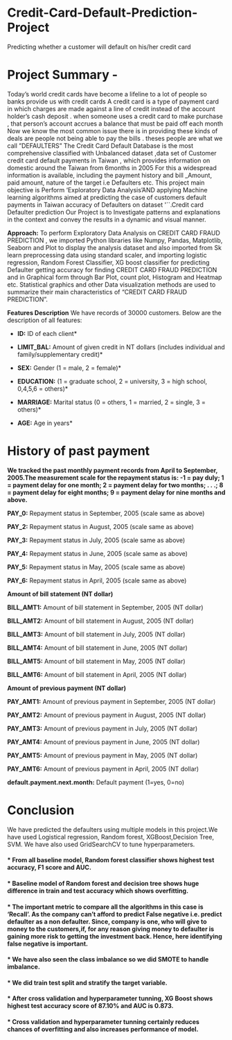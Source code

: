 # Credit-Card-Default-Prediction-Project
Predicting whether a customer will default on his/her credit card
# **Project Summary -**

Today’s world credit cards have become a lifeline to a lot of people so banks provide us with credit cards
A credit card is a type of payment card in which charges are made against a line of credit instead of the account holder’s cash
deposit . when someone uses a credit card to make purchase , that person’s account accrues a balance that must be paid off
each month
Now we know the most common issue there is in providing these kinds of deals are people not being able to pay the bills . theses
people are what we call ”DEFAULTERS”
The Credit Card Default Database is the most comprehensive classified with Unbalanced dataset ,data set of Customer credit
card default payments in Taiwan , which provides information on domestic around the Taiwan from 6months in 2005 For this
a widespread information is available, including the payment history and bill _Amount, paid amount, nature of the target i.e
Defaulters etc. This project main objective is Perform ‘Exploratory Data Analysis’AND applying Machine learning algorithms
aimed at predicting the case of customers default payments in Taiwan accuracy of Defaulters on dataset '``.Credit card
Defaulter prediction
Our Project is to Investigate patterns and explanations in the context and convey the results in a dynamic and visual manner.

**Approach:**
To perform Exploratory Data Analysis on CREDIT CARD FRAUD PREDICTION , we imported Python libraries like
Numpy, Pandas, Matplotlib, Seaborn and Plot to display the analysis dataset and also imported from Sk learn preprocessing
data using standard scaler, and importing logistic regression,  Random Forest Classifier, XG boost classifier
for predicting Defaulter getting accuracy for finding CREDIT CARD FRAUD PREDICTION and in Graphical form
through Bar Plot, count plot, Histogram and Heatmap etc. Statistical graphics and other Data visualization methods are used
to summarize their main characteristics of “CREDIT CARD FRAUD PREDICTION”.

**Features Description**
We have records of 30000 customers. Below are the description of all features:

* **ID:** ID of each client*

* **LIMIT_BAL:**  Amount of given credit in NT dollars (includes individual and family/supplementary credit)*

* **SEX:** Gender (1 = male, 2 = female)*

* **EDUCATION:** (1 = graduate school, 2 = university, 3 = high school, 0,4,5,6 = others)*

* **MARRIAGE:** Marital status (0 = others, 1 = married, 2 = single, 3 = others)*

* **AGE:** Age in years*

# **History of past payment**

**We tracked the past monthly payment records from April to September, 2005.The measurement scale for the repayment status is: -1 = pay duly; 1 = payment delay for one month; 2 = payment delay for two months; . . .; 8 = payment delay for eight months; 9 = payment delay for nine months and above.**

**PAY_0:** Repayment status in September, 2005 (scale same as above)

**PAY_2:** Repayment status in August, 2005 (scale same as above)

**PAY_3:** Repayment status in July, 2005 (scale same as above)

**PAY_4:** Repayment status in June, 2005 (scale same as above)

**PAY_5:** Repayment status in May, 2005 (scale same as above)

**PAY_6:** Repayment status in April, 2005 (scale same as above)

**Amount of bill statement (NT dollar)**

**BILL_AMT1:** Amount of bill statement in September, 2005 (NT dollar)

**BILL_AMT2:** Amount of bill statement in August, 2005 (NT dollar)

**BILL_AMT3:** Amount of bill statement in July, 2005 (NT dollar)

**BILL_AMT4:** Amount of bill statement in June, 2005 (NT dollar)

**BILL_AMT5:** Amount of bill statement in May, 2005 (NT dollar)

**BILL_AMT6:** Amount of bill statement in April, 2005 (NT dollar)

**Amount of previous payment (NT dollar)**

**PAY_AMT1:** Amount of previous payment in September, 2005 (NT dollar)

**PAY_AMT2:** Amount of previous payment in August, 2005 (NT dollar)

**PAY_AMT3:** Amount of previous payment in July, 2005 (NT dollar)

**PAY_AMT4:** Amount of previous payment in June, 2005 (NT dollar)

**PAY_AMT5:** Amount of previous payment in May, 2005 (NT dollar)

**PAY_AMT6:** Amount of previous payment in April, 2005 (NT dollar)

**default.payment.next.month:** Default payment (1=yes, 0=no)

# **Conclusion**
We have predicted the defaulters using multiple models in this project.We have used Logistical regression, Random forest, XGBoost,Decision Tree, SVM. We have also used GridSearchCV to tune hyperparameters.

#### * **From all baseline model, Random forest classifier shows highest test accuracy, F1 score and AUC.**
#### * **Baseline model of Random forest and decision tree shows huge difference in train and test accuracy which shows overfitting.**
#### * **The important metric to compare all the algorithms in this case is ‘Recall’. As the company can’t afford to predict False negative i.e. predict defaulter as a non defaulter. Since, company is one, who will give to money to the customers,if, for any reason giving money to defaulter is gaining more risk to getting the investment back. Hence, here identifying false negative is important.**
#### *  **We have also seen the class imbalance so we did SMOTE to handle imbalance.**
#### *  **We did train test split and stratify the target variable**.
#### * **After cross validation and hyperparameter tunning, XG Boost shows highest test accuracy score of 87.10% and AUC is 0.873.**
#### * **Cross validation and hyperparameter tunning certainly reduces chances of overfitting and also increases performance of model.**
